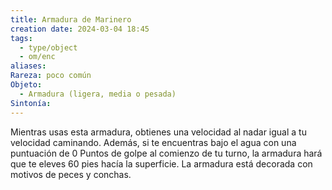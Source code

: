 ```yaml
---
title: Armadura de Marinero
creation date: 2024-03-04 18:45
tags:
  - type/object
  - om/enc
aliases: 
Rareza: poco común
Objeto:
  - Armadura (ligera, media o pesada)
Sintonía:
---
```

Mientras usas esta armadura, obtienes una velocidad al nadar igual a tu velocidad caminando. Además, si te encuentras bajo el agua con una puntuación de 0 Puntos de golpe al comienzo de tu turno, la armadura hará que te eleves 60 pies hacía la superficie.
La armadura está decorada con motivos de peces y conchas.